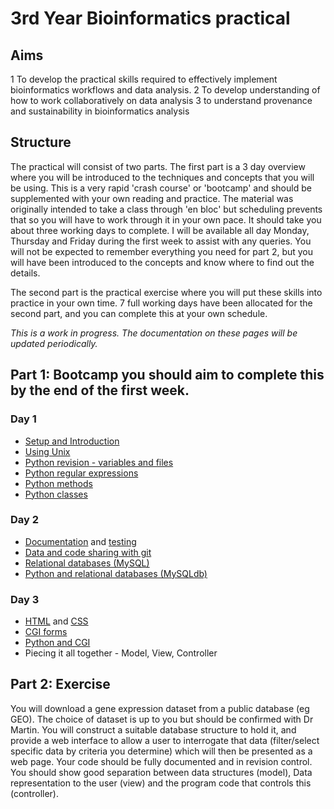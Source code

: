 # 3rd Year Bioinformatics practical

## Aims

1 To develop the practical skills required to effectively implement bioinformatics workflows and data analysis. 
2 To develop understanding of how to work collaboratively on data analysis 
3 to understand provenance and sustainability in bioinformatics analysis
	
## Structure

The practical will consist of two parts. The first part is a 3 day overview where you will be introduced to the techniques and concepts that you will be using. This is a very rapid 'crash course' or 'bootcamp' and should be supplemented with your own reading and practice. The material was originally intended to take a class through 'en bloc' but scheduling prevents that so you will have to work through it in your own pace. It should take you about three working days to complete. I will be available all day Monday, Thursday and Friday during the first week to assist with any queries. You will not be expected to remember everything you need for part 2, but you will have been introduced to the concepts and know where to find out the details. 

The second part is the practical exercise where you will put these skills into practice in your own time. 7 full working days have been allocated for the second part, and you can complete this at your own schedule.

*This is a work in progress. The documentation on these pages will be updated periodically.*

## Part 1: Bootcamp you should aim to complete this by the end of the first week.

### Day 1


* [Setup and Introduction](setup.md)
* [Using Unix](shell/README.md)  
* [Python revision - variables and files](python/python_files.md)
* [Python regular expressions](python/python_regexp.md)
* [Python methods](python/python_functions.md)
* [Python classes](python/python_classes.md)

### Day 2 
* [Documentation](python/python_documentation.md) and [testing](python/python_testing.md)
* [Data and code sharing with git](git/README.md)
* [Relational databases (MySQL)](sql/sql_intro.md)
* [Python and relational databases (MySQLdb)](sql/sql_python.md)

### Day 3
* [HTML](cgi/html.md) and [CSS](cgi/css.md)
* [CGI forms](cgi/forms.md)
* [Python and CGI](cgi/python_cgi.md)
* Piecing it all together - Model, View, Controller
	
## Part 2: Exercise

You will download a gene expression dataset from a public database (eg GEO). The choice of dataset is up to you but should be confirmed with Dr Martin.  You will construct a suitable database structure to hold it, and provide a web interface to allow a user to interrogate that data (filter/select specific data by criteria you determine) which will then be presented as a web page. Your code should be fully documented and in revision control. You should show good separation between data structures (model), Data representation to the user (view) and the program code that controls this (controller).  
